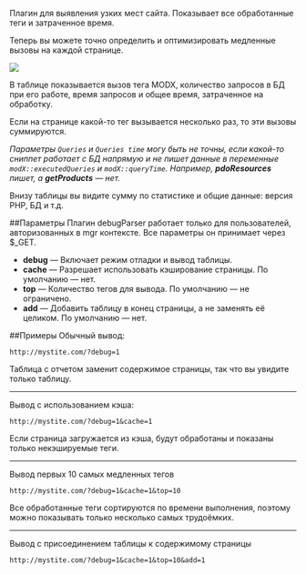 Плагин для выявления узких мест сайта. Показывает все обработанные теги и затраченное время.

Теперь вы можете точно определить и оптимизировать медленные вызовы на каждой странице.

[![](http://file.modx.pro/files/1/a/c/1acbdf642c641a641ad6a646576fe4b3s.jpg)](http://file.modx.pro/files/1/a/c/1acbdf642c641a641ad6a646576fe4b3.png)

В таблице показывается вызов тега MODX, количество запросов в БД при его работе, время запросов и общее время, затраченное на обработку.

Если на странице какой-то тег вызывается несколько раз, то эти вызовы суммируются.

*Параметры `Queries` и `Queries time` могу быть не точны, если какой-то сниппет работает с БД напрямую и не пишет данные в переменные `modX::executedQueries` и `modX::queryTime`. Например, **pdoResources** пишет, а **getProducts** — нет.*

Внизу таблицы вы видите сумму по статистике и общие данные: версия PHP, БД и т.д.

##Параметры
Плагин debugParser работает только для пользователей, авторизованных в mgr контексте.
Все параметры он принимает через $_GET.

* **debug** — Включает режим отладки и вывод таблицы.
* **cache** — Разрешает использовать кэширование страницы. По умолчанию — нет.
* **top** — Количество тегов для вывода. По умолчанию — не ограничено.
* **add** — Добавить таблицу в конец страницы, а не заменять её целиком. По умолчанию — нет.

##Примеры
Обычный вывод:

```
http://mystite.com/?debug=1
```

Таблица с отчетом заменит содержимое страницы, так что вы увидите только таблицу.

***

Вывод с использованием кэша:

```
http://mystite.com/?debug=1&cache=1
```

Если страница загружается из кэша, будут обработаны и показаны только некэшируемые теги.

***

Вывод первых 10 самых медленных тегов

```
http://mystite.com/?debug=1&cache=1&top=10
```

Все обработанные теги сортируются по времени выполнения, поэтому можно показывать только несколько самых трудоёмких.

***

Вывод с присоединением таблицы к содержимому страницы

```
http://mystite.com/?debug=1&cache=1&top=10&add=1
```
